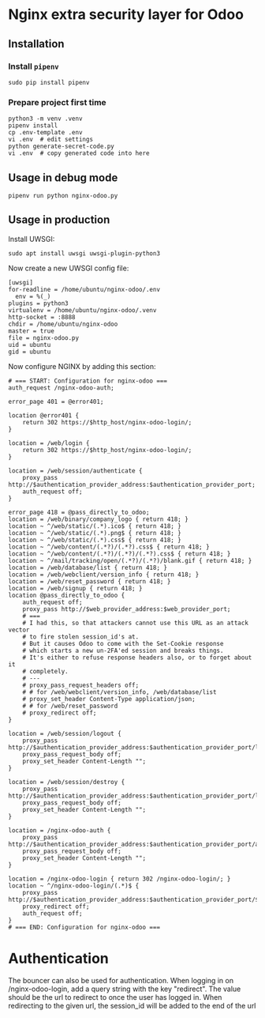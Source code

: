 # Nginx extra security layer for Odoo

## Installation

### Install `pipenv`

    sudo pip install pipenv

### Prepare project first time

    python3 -m venv .venv
    pipenv install
    cp .env-template .env
    vi .env  # edit settings
    python generate-secret-code.py
    vi .env  # copy generated code into here

## Usage in debug mode

    pipenv run python nginx-odoo.py

## Usage in production

Install UWSGI:

    sudo apt install uwsgi uwsgi-plugin-python3

Now create a new UWSGI config file:

    [uwsgi]
    for-readline = /home/ubuntu/nginx-odoo/.env
      env = %(_)
    plugins = python3
    virtualenv = /home/ubuntu/nginx-odoo/.venv
    http-socket = :8888
    chdir = /home/ubuntu/nginx-odoo
    master = true
    file = nginx-odoo.py
    uid = ubuntu
    gid = ubuntu

Now configure NGINX by adding this section:

    # === START: Configuration for nginx-odoo ===
    auth_request /nginx-odoo-auth;

    error_page 401 = @error401;

    location @error401 {
        return 302 https://$http_host/nginx-odoo-login/;
    }

    location = /web/login {
        return 302 https://$http_host/nginx-odoo-login/;
    }

    location = /web/session/authenticate {
        proxy_pass http://$authentication_provider_address:$authentication_provider_port;
        auth_request off;
    }

    error_page 418 = @pass_directly_to_odoo;
    location = /web/binary/company_logo { return 418; }
    location ~ ^/web/static/(.*).ico$ { return 418; }
    location ~ ^/web/static/(.*).png$ { return 418; }
    location ~ ^/web/static/(.*).css$ { return 418; }
    location ~ ^/web/content/(.*?)/(.*?).css$ { return 418; }
    location ~ ^/web/content/(.*?)/(.*?)/(.*?).css$ { return 418; }
    location ~ ^/mail/tracking/open/(.*?)/(.*?)/blank.gif { return 418; }
    location = /web/database/list { return 418; }
    location = /web/webclient/version_info { return 418; }
    location = /web/reset_password { return 418; }
    location = /web/signup { return 418; }
    location @pass_directly_to_odoo {
        auth_request off;
        proxy_pass http://$web_provider_address:$web_provider_port;
        # ===
        # I had this, so that attackers cannot use this URL as an attack vector
        # to fire stolen session_id's at.
        # But it causes Odoo to come with the Set-Cookie response
        # which starts a new un-2FA'ed session and breaks things.
        # It's either to refuse response headers also, or to forget about it
        # completely.
        # ---
        # proxy_pass_request_headers off;
        # # for /web/webclient/version_info, /web/database/list
        # proxy_set_header Content-Type application/json;
        # # for /web/reset_password
        # proxy_redirect off;
    }

    location = /web/session/logout {
        proxy_pass http://$authentication_provider_address:$authentication_provider_port/logout;
        proxy_pass_request_body off;
        proxy_set_header Content-Length "";
    }

    location = /web/session/destroy {
        proxy_pass http://$authentication_provider_address:$authentication_provider_port/logout;
        proxy_pass_request_body off;
        proxy_set_header Content-Length "";
    }

    location = /nginx-odoo-auth {
        proxy_pass http://$authentication_provider_address:$authentication_provider_port/auth;
        proxy_pass_request_body off;
        proxy_set_header Content-Length "";
    }

    location = /nginx-odoo-login { return 302 /nginx-odoo-login/; }
    location ~ ^/nginx-odoo-login/(.*)$ {
        proxy_pass http://$authentication_provider_address:$authentication_provider_port/$1$is_args$args;
        proxy_redirect off;
        auth_request off;
    }
    # === END: Configuration for nginx-odoo ===

# Authentication

The bouncer can also be used for authentication.
When logging in on /nginx-odoo-login, add a query string with the key "redirect". The value should be the url to redirect to once the user has logged in.
When redirecting to the given url, the session_id will be added to the end of the url
